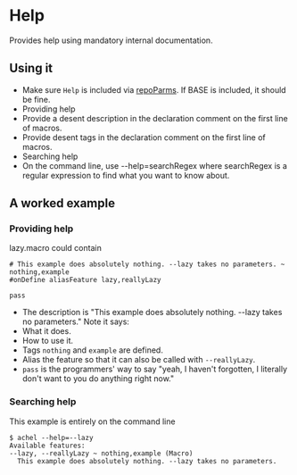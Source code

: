 # Help

Provides help using mandatory internal documentation.

## Using it

* Make sure `Help` is included via [repoParms](https://github.com/ksandom/achel/blob/master/docs/programming/creatingARepositoryWithProfiles.md#use-repoparmdefinepackages-to-create-a-profile). If BASE is included, it should be fine.
* Providing help
 * Provide a desent description in the declaration comment on the first line of macros.
 * Provide desent tags in the declaration comment on the first line of macros.
* Searching help
 * On the command line, use --help=searchRegex where searchRegex is a regular expression to find what you want to know about.

## A worked example

### Providing help

lazy.macro could contain

    # This example does absolutely nothing. --lazy takes no parameters. ~ nothing,example
    #onDefine aliasFeature lazy,reallyLazy
    
    pass

* The description is "This example does absolutely nothing. --lazy takes no parameters." Note it says:
 * What it does.
 * How to use it.
* Tags `nothing` and `example` are defined.
* Alias the feature so that it can also be called with `--reallyLazy`.
* `pass` is the programmers' way to say "yeah, I haven't forgotten, I literally don't want to you do anything right now."

### Searching help

This example is entirely on the command line

    $ achel --help=--lazy
    Available features:
    --lazy, --reallyLazy ~ nothing,example (Macro)
      This example does absolutely nothing. --lazy takes no parameters.
